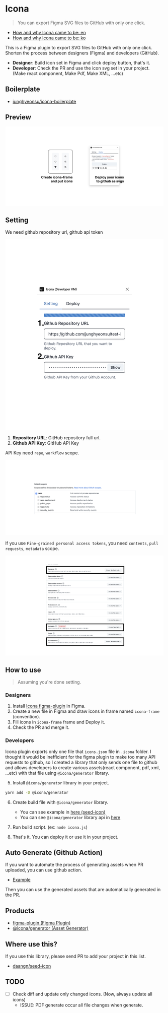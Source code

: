 # Icona

> You can export Figma SVG files to GitHub with only one click.

- [How and why Icona came to be: en](https://junghyeonsu.com/en/posts/quickly-apply-icons-that-exist-in-figma-to-your-dev-team/)
- [How and why Icona came to be: ko](https://junghyeonsu.com/posts/quickly-apply-icons-that-exist-in-figma-to-your-dev-team/)

This is a Figma plugin to export SVG files to GitHub with only one click.
Shorten the process between designers (Figma) and developers (GitHub).

- **Designer**: Build icon set in Figma and click deploy button, that's it.
- **Developer**: Check the PR and use the icon svg set in your project. (Make react component, Make Pdf, Make XML, ...etc)

## Boilerplate

- [junghyeonsu/icona-boilerplate](https://github.com/junghyeonsu/icona-boilerplate)

## Preview

![preview](./images/preview.png)

## Setting

We need github repository url, github api token

![setting](./images/setting.png)

1. **Repository URL**: GitHub repository full url.
2. **Github API Key**: GitHub API Key

API Key need `repo`, `workflow` scope.

![repo-scope](./images/repo-scope.png)

If you use `Fine-grained personal access tokens`, you need `contents`, `pull requests`, `metadata` scope.

![fine-grained](./images/fine-grained.png)

## How to use

> Assuming you're done setting.

### Designers

1. Install [Icona figma-plugin](https://www.figma.com/community/plugin/1246320822364150095) in Figma.
2. Create a new file in Figma and draw icons in frame named `icona-frame` (convention).
3. Fill icons in `icona-frame` frame and Deploy it.
4. Check the PR and merge it.

### Developers

Icona plugin exports only one file that `icons.json` file in `.icona` folder.
I thought it would be inefficient for the figma plugin to make too many API requests to github,
so I created a library that only sends one file to github and allows developers to create various assets(react component, pdf, xml, ...etc) with that file using `@icona/generator` library.

5. Install `@icona/generator` library in your project.

```bash
yarn add -D @icona/generator
```

6. Create build file with `@icona/generator` library.

   - You can see example in [here (seed-icon)](https://github.com/daangn/seed-icon/blob/main/icona.js)
   - You can see `@icona/generator` library api in [here](https://github.com/daangn/icona/tree/main/packages/icona-generator)

7. Run build script. (ex: `node icona.js`)
8. That's it. You can deploy it or use it in your project.

## Auto Generate (Github Action)

If you want to automate the process of generating assets when PR uploaded, you can use github action.

- [Example](https://github.com/daangn/seed-icon/blob/main/.github/workflows/icona-generate-svg-files.yml)

Then you can use the generated assets that are automatically generated in the PR.

## Products

- [figma-plugin (Figma Plugin)](https://github.com/daangn/icona/tree/main/packages/figma-plugin)
- [@icona/generator (Asset Generator)](https://github.com/daangn/icona/tree/main/packages/icona-generator)

## Where use this?

If you use this library, please send PR to add your project in this list.

- [daangn/seed-icon](https://github.com/daangn/seed-icon)

## TODO

- [ ] Check diff and update only changed icons. (Now, always update all icons)
  - ISSUE: PDF generate occur all file changes when generate.
